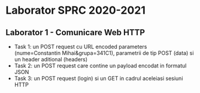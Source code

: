 # Laborator SPRC 2020-2021

## Laborator 1 - Comunicare Web HTTP
* Task 1: un POST request cu URL encoded parameters (nume=Constantin Mihai&grupa=341C1), parametrii de tip POST (data) si un header aditional (headers)
* Task 2: un POST request care contine un payload encodat in formatul JSON
* Task 3: un POST request (login) si un GET in cadrul aceleiasi sesiuni HTTP